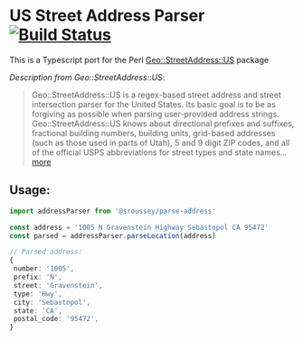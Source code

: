 # US Street Address Parser [![Build Status](https://travis-ci.org/hassansin/parse-address.svg)](https://travis-ci.org/hassansin/parse-address)

This is a Typescript port for the Perl [Geo::StreetAddress::US](http://search.cpan.org/~timb/Geo-StreetAddress-US-1.04/US.pm) package

_Description from Geo::StreetAddress::US_:

> Geo::StreetAddress::US is a regex-based street address and street intersection parser for the United States. Its basic goal is to be as forgiving as possible when parsing user-provided address strings. Geo::StreetAddress::US knows about directional prefixes and suffixes, fractional building numbers, building units, grid-based addresses (such as those used in parts of Utah), 5 and 9 digit ZIP codes, and all of the official USPS abbreviations for street types and state names... [more](http://search.cpan.org/~timb/Geo-StreetAddress-US-1.04/US.pm)

## Usage:

```ts
import addressParser from '@sroussey/parse-address'

const address = '1005 N Gravenstein Highway Sebastopol CA 95472'
const parsed = addressParser.parseLocation(address)

// Parsed address:
{
 number: '1005',
 prefix: 'N',
 street: 'Gravenstein',
 type: 'Hwy',
 city: 'Sebastopol',
 state: 'CA',
 postal_code: '95472',
}
```
